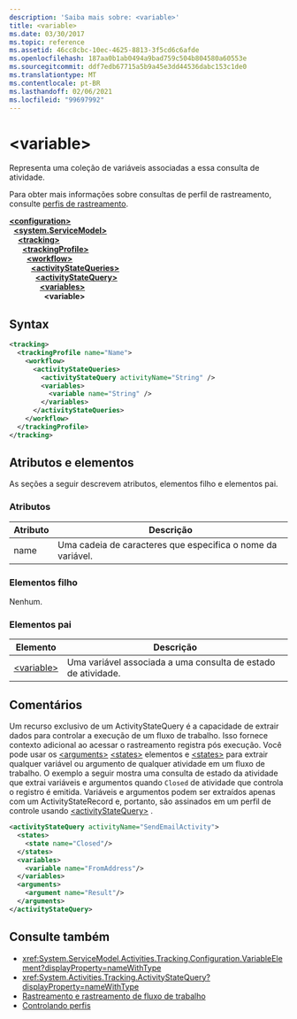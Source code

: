 ```yaml
---
description: 'Saiba mais sobre: <variable>'
title: <variable>
ms.date: 03/30/2017
ms.topic: reference
ms.assetid: 46cc8cbc-10ec-4625-8813-3f5cd6c6afde
ms.openlocfilehash: 187aa0b1ab0494a9bad759c504b804580a60553e
ms.sourcegitcommit: ddf7edb67715a5b9a45e3dd44536dabc153c1de0
ms.translationtype: MT
ms.contentlocale: pt-BR
ms.lasthandoff: 02/06/2021
ms.locfileid: "99697992"
---
```

# \<variable>

Representa uma coleção de variáveis associadas a essa consulta de atividade.  
  
 Para obter mais informações sobre consultas de perfil de rastreamento, consulte [perfis de rastreamento](../../../windows-workflow-foundation/tracking-profiles.md).  
  
[**\<configuration>**](../configuration-element.md)\
&nbsp;&nbsp;[**\<system.ServiceModel>**](system-servicemodel-of-workflow.md)\
&nbsp;&nbsp;&nbsp;&nbsp;[**\<tracking>**](tracking.md)\
&nbsp;&nbsp;&nbsp;&nbsp;&nbsp;&nbsp;[**\<trackingProfile>**](trackingprofile.md)\
&nbsp;&nbsp;&nbsp;&nbsp;&nbsp;&nbsp;&nbsp;&nbsp;[**\<workflow>**](workflow.md)\
&nbsp;&nbsp;&nbsp;&nbsp;&nbsp;&nbsp;&nbsp;&nbsp;&nbsp;&nbsp;[**\<activityStateQueries>**](activitystatequeries.md)\
&nbsp;&nbsp;&nbsp;&nbsp;&nbsp;&nbsp;&nbsp;&nbsp;&nbsp;&nbsp;&nbsp;&nbsp;[**\<activityStateQuery>**](activitystatequery.md)\
&nbsp;&nbsp;&nbsp;&nbsp;&nbsp;&nbsp;&nbsp;&nbsp;&nbsp;&nbsp;&nbsp;&nbsp;&nbsp;&nbsp;[**\<variables>**](variables.md)\
&nbsp;&nbsp;&nbsp;&nbsp;&nbsp;&nbsp;&nbsp;&nbsp;&nbsp;&nbsp;&nbsp;&nbsp;&nbsp;&nbsp;&nbsp;&nbsp;**\<variable>**  
  
## <a name="syntax"></a>Syntax  
  
```xml  
<tracking>
  <trackingProfile name="Name">
    <workflow>
      <activityStateQueries>
        <activityStateQuery activityName="String" />
        <variables>
          <variable name="String" />
        </variables>
      </activityStateQueries>
    </workflow>
  </trackingProfile>
</tracking>  
```  
  
## <a name="attributes-and-elements"></a>Atributos e elementos  

 As seções a seguir descrevem atributos, elementos filho e elementos pai.  
  
### <a name="attributes"></a>Atributos  
  
|Atributo|Descrição|  
|---------------|-----------------|  
|name|Uma cadeia de caracteres que especifica o nome da variável.|  
  
### <a name="child-elements"></a>Elementos filho  

 Nenhum.  
  
### <a name="parent-elements"></a>Elementos pai  
  
|Elemento|Descrição|  
|-------------|-----------------|  
|[\<variable>](variable.md)|Uma variável associada a uma consulta de estado de atividade.|  
  
## <a name="remarks"></a>Comentários  

 Um recurso exclusivo de um ActivityStateQuery é a capacidade de extrair dados para controlar a execução de um fluxo de trabalho. Isso fornece contexto adicional ao acessar o rastreamento registra pós execução. Você pode usar os [\<arguments>](arguments.md) [\<states>](states.md) elementos e [\<states>](states.md) para extrair qualquer variável ou argumento de qualquer atividade em um fluxo de trabalho. O exemplo a seguir mostra uma consulta de estado da atividade que extrai variáveis e argumentos quando `Closed` de atividade que controla o registro é emitida. Variáveis e argumentos podem ser extraídos apenas com um ActivityStateRecord e, portanto, são assinados em um perfil de controle usando [\<activityStateQuery>](activitystatequery.md) .  
  
```xml  
<activityStateQuery activityName="SendEmailActivity">  
  <states>  
    <state name="Closed"/>  
  </states>  
  <variables>  
    <variable name="FromAddress"/>  
  </variables>  
  <arguments>  
    <argument name="Result"/>  
  </arguments>  
</activityStateQuery>  
```  
  
## <a name="see-also"></a>Consulte também

- <xref:System.ServiceModel.Activities.Tracking.Configuration.VariableElement?displayProperty=nameWithType>
- <xref:System.Activities.Tracking.ActivityStateQuery?displayProperty=nameWithType>
- [Rastreamento e rastreamento de fluxo de trabalho](../../../windows-workflow-foundation/workflow-tracking-and-tracing.md)
- [Controlando perfis](../../../windows-workflow-foundation/tracking-profiles.md)
